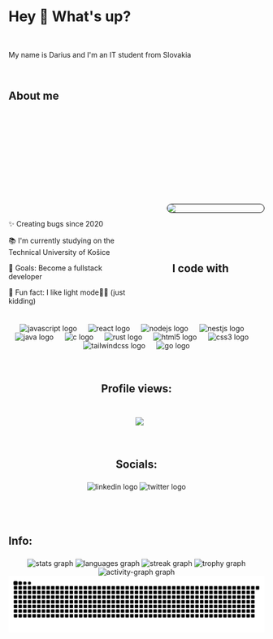 

<h1 align="left">Hey 👋 What's up?</h1>

<br>
<p align="left">My name is Darius and I'm an IT student from Slovakia</p>
<br>

###

<h2 align="left">About me</h2>

###

<div style="margin-top: 5vh">
    <div style="float: right; max-width: 49%">
        <img align="right" src="https://lh3.googleusercontent.com/a/ACg8ocJeNno6IlisToKxKsYuP7R4i4aduoX7aBsBPgqt3KOONMKFaXI=s288-c-no" style="width: 190px; border: 1px solid black; border-radius: 190px">
    </div>
    <br>
    <div style="float: left; max-width: 50%">
        <p>✨ Creating bugs since 2020</p>
        <p>📚 I'm currently studying on the Technical University of Košice</p>
        <p>🎯 Goals: Become a fullstack developer</p>
        <p>🎲 Fun fact: I like light mode🤫🤞 (just kidding)</p>
    </div>
</div>
<br><br><br><br>

###

<h2 align="center">I code with</h2>

###

<br clear="both">

###

<div align="center">
  <img src="https://cdn.jsdelivr.net/gh/devicons/devicon/icons/javascript/javascript-original.svg" height="40" alt="javascript logo"  />
  <img width="14" />
  <img src="https://cdn.jsdelivr.net/gh/devicons/devicon/icons/react/react-original.svg" height="40" alt="react logo"  />
  <img width="14" />
  <img src="https://cdn.jsdelivr.net/gh/devicons/devicon/icons/nodejs/nodejs-original.svg" height="40" alt="nodejs logo"  />
  <img width="14" />
  <img src="https://cdn.jsdelivr.net/gh/devicons/devicon/icons/nestjs/nestjs-original.svg" height="40" alt="nestjs logo"  />
  <img width="14" />
  <img src="https://cdn.jsdelivr.net/gh/devicons/devicon/icons/java/java-original.svg" height="40" alt="java logo"  />
  <img width="14" />
  <img src="https://cdn.jsdelivr.net/gh/devicons/devicon/icons/c/c-original.svg" height="40" alt="c logo"  />
  <img width="14" />
  <img src="https://cdn.jsdelivr.net/gh/devicons/devicon/icons/rust/rust-original.svg" height="40" alt="rust logo"  />
  <img width="14" />
  <img src="https://cdn.jsdelivr.net/gh/devicons/devicon/icons/html5/html5-original.svg" height="40" alt="html5 logo"  />
  <img width="14" />
  <img src="https://cdn.jsdelivr.net/gh/devicons/devicon/icons/css3/css3-original.svg" height="40" alt="css3 logo"  />
  <img width="14" />
  <img src="https://cdn.jsdelivr.net/gh/devicons/devicon/icons/tailwindcss/tailwindcss-original-wordmark.svg" height="40" alt="tailwindcss logo"  />
  <img width="14" />
  <img src="https://cdn.jsdelivr.net/gh/devicons/devicon/icons/go/go-original.svg" height="40" alt="go logo"  />
</div>
<br><br>

###

<h2 align="center" style="padding-bottom: 25px">Profile views:</h2>
<div align="center">
    <img src="https://profile-counter.glitch.me/CodeWithDareios/count.svg?"  style="margin-left: 2.5%; height: 60px" align="center"/>
</div>
<br><br>

###

<h2 align="center">Socials:</h2>

###

<div align="center">
  <img src="https://raw.githubusercontent.com/maurodesouza/profile-readme-generator/master/src/assets/icons/social/linkedin/default.svg" width="52" height="40" alt="linkedin logo"  />
  <img src="https://raw.githubusercontent.com/maurodesouza/profile-readme-generator/master/src/assets/icons/social/twitter/default.svg" width="52" height="40" alt="twitter logo"  />
</div>
<br>

###

<br clear="both">

<h2 align="left">Info:</h2>

###

<div align="center">
  <img src="https://github-readme-stats.vercel.app/api?username=CodeWithDareios&hide_title=false&hide_rank=false&show_icons=true&include_all_commits=true&count_private=true&disable_animations=false&theme=dracula&locale=en&hide_border=false&order=1" height="150" alt="stats graph"  />
  <img src="https://github-readme-stats.vercel.app/api/top-langs?username=CodeWithDareios&locale=en&hide_title=false&layout=compact&card_width=320&langs_count=5&theme=dracula&hide_border=false&order=2" height="150" alt="languages graph"  />
  <img src="https://streak-stats.demolab.com?user=CodeWithDareios&locale=en&mode=daily&theme=dracula&hide_border=false&border_radius=5&order=3" height="150" alt="streak graph"  />
  <img src="https://github-profile-trophy.vercel.app?username=CodeWithDareios&theme=dracula&column=-1&row=1&margin-w=8&margin-h=8&no-bg=false&no-frame=false&order=4" height="150" alt="trophy graph"  />
  <img src="https://github-readme-activity-graph.vercel.app/graph?username=CodeWithDareios&radius=16&theme=react&area=true&order=5" height="300" alt="activity-graph graph"  />
  <img src="https://raw.githubusercontent.com/CodeWithDareios/CodeWithDareios/output/snake.svg" alt="Snake animation">
</div>

###
